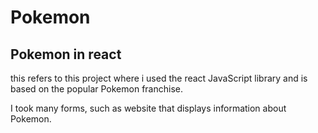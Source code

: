 # Pokemon

## Pokemon in react

this refers to this project where i used the react JavaScript library and is based on the popular Pokemon franchise.

I took many forms, such as website that displays information about Pokemon.